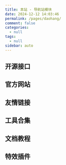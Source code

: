 ```yaml
---
title: 本站 - 导航站模块
date: 2024-12-12 14:03:46
permalink: /pages/daohang/
comment: false
categories:
  - null
tags:
  - null
sidebar: auto
---
```


## 开源接口

<ClientOnly>
<Card :cardData="cardData5" :cardListSize=3 carTitlColor="#000" carHoverColor="#000" />
</ClientOnly>

## 官方网站

<ClientOnly>
<Card :cardData="cardData0" :cardListSize=3 carTitlColor="#000" carHoverColor="#000" />
</ClientOnly>

## 友情链接

<ClientOnly>
  <Card :cardData="cardData1" :cardListSize=3 carTitlColor="#000" carHoverColor="red" />
</ClientOnly>

## 工具合集

<ClientOnly>
  <Card :cardData="cardData2" :cardListSize=3 carTitlColor="#000" carHoverColor="red" />
</ClientOnly>

## 文档教程

<ClientOnly>
  <Card :cardData="cardData3" :cardListSize=3 carTitlColor="#000" carHoverColor="red" />
</ClientOnly>

## 特效插件

<ClientOnly>
  <Card :cardData="cardData4" :cardListSize=3 carTitlColor="#000" carHoverColor="red" />
</ClientOnly>

<script>
export default {
  data() {
    return {
      cardData0: [
        {
          id: "0",
          cardSrc: "https://vuepress.vuejs.org/zh/",
          cardImgSrc:
            "https://vuepress.vuejs.org/images/hero.png",
          cardName: "Vuepress官网中文",
          cardContent:
            "Vue 驱动的静态网站生成器",
        },
        {
          cardSrc: "https://ecosystem.vuejs.press/zh/",
          cardImgSrc:
            "https://vuepress.vuejs.org/images/hero.png",
          cardName: "Vuepress生态系统",
          cardContent:
            "VuePress 官方主题和插件",
        },
        {
          cardSrc: "https://theme-reco.vuejs.press/",
          cardImgSrc:
            "https://theme-reco.vuejs.press/logo.png",
          cardName: "Vuepress-Theme-Reco",
          cardContent: "一款简洁的 vuepress 博客 & 文档 主题。",
        },
        {
          cardSrc: "https://theme-plume.vuejs.press/",
          cardImgSrc:
            "https://theme-plume.vuejs.press/plume.png",
          cardName: "Vuepress-Theme-Plume",
          cardContent: "一个简约易用的，功能丰富的 vuepress 文档 & 博客 主题",
        },
        {
          cardSrc: "https://doc.xugaoyi.com/",
          cardImgSrc:
            "https://vuepress.vuejs.org/images/hero.png",
          cardName: "Vuepress-Theme-Vdoing",
          cardContent: "一款简洁高效的VuePress 知识管理 & 博客 主题",
        },
        {
          cardSrc: "https://vitepress.dev/zh/",
          cardImgSrc: "https://vitepress.dev/vitepress-logo-mini.svg",
          cardName: "Vitepress官网",
          cardContent: "由 Vite 和 Vue 驱动的静态站点生成器",
        },
      ],
      cardData1: [
        {
          id: "1",
         // title: "",
          cardSrc: "https://oml2d.com/",
          cardImgSrc:
            "https://oml2d.com/logo-black.png",
          cardName: "ohMyLive2D",
          cardContent: "看板娘组件库",
        },
        {
          cardSrc: "https://notes.youngkbt.cn/",
          cardImgSrc:
            "https://notes.youngkbt.cn/img/index/logo.png",
          cardName: "Young-Kbt-Blog",
          cardContent: "故事由我书写，旅程由你见证，传奇由她聆听",
        },
        {
          cardSrc: "https://fe-nav.netlify.app/",
          cardImgSrc:"https://fe-nav.netlify.app/logo.png",
          cardName: "茂茂物语",
          cardContent:
            "非常好用的学习文档",
        },
        {
          cardSrc: "https://xinlei3166.github.io/",
          cardImgSrc:"https://xinlei3166.github.io/logo.png",
          cardName: "君惜",
          cardContent: "技术文章、软件文档、日常随笔。",
        },
        {
          cardSrc: "https://theme.sugarat.top/",
          cardImgSrc:
            "https://theme.sugarat.top/logo.png",
          cardName: "粥里有勺糖",
          cardContent: "艺术来源于生活，科学技术才是第一生产力",
        },      
        {
          cardSrc: "https://vitepress.yiov.top/",
          cardImgSrc: "https://blog.wangyou.ink/img/logo.png",
          cardName: "优秀案例",
          cardContent: "VitePress快速上手中文教程",
        },
      ],
      cardData2:[
        {
          id: "2",
          cardSrc: "https://www.jyshare.com/",
          cardImgSrc:"https://doc.simplest.net.cn/img/logo.png",
          cardName: "菜鸟工具",
          cardContent: "菜鸟教程提供的工具集",
        },
        {
          cardSrc: "https://tool.lu/",
          cardImgSrc: "https://www.kaka996.com/img/logo.png",
          cardName: "Tool工具箱",
          cardContent: "程序员的在线工具网站",
        },
      ],
      cardData3:[
        {
          id: "3",
          cardSrc: "https://www.w3school.com.cn/",
          cardImgSrc:"https://doc.simplest.net.cn/img/logo.png",
          cardName: "w3school",
          cardContent: "在 W3School，你可以找到你所需要的所有的网站建设教程。从基础的 HTML 到 CSS，乃至进阶的 XML、SQL、JS、PHP 和 ASP.NET。",
        },
        {
          cardSrc: "https://www.runoob.com/",
          cardImgSrc: "https://www.python.org/static/img/python-logo.png",
          cardName: "菜鸟教程",
          cardContent: "菜鸟教程，学的不仅是技术，更是梦想！",
        },
        {
          cardSrc: "https://vercel.com/daketeame",
          cardImgSrc: "https://vercel.com/vc-ap-vercel-marketing/_next/static/media/vercel-logotype-light.700a8d26.svg",
          //cardName: "Vercel",
          cardContent: "国内访问速度最快的前端代码轻量级托管平台",
        },
        {
          cardSrc: "https://account.mongodb.com/account/login",
          cardImgSrc: "https://webimages.mongodb.com/_com_assets/cms/kuyjf3vea2hg34taa-horizontal_default_slate_blue.svg?auto=format%252Ccompress",
          cardName: "MongoDB",
          cardContent: "MongoDB Atlas 适用于任何使用案例的开发者数据平台。",
        },
      ],
          cardData4:[
        {
          id: "4",
          cardSrc: "https://moefyit.github.io/moefy-vuepress/",
          cardImgSrc:"https://liteflow.cc/img/logo.png",
          cardName: "Moefy VuePress",
          cardContent: "花里胡哨的彩带插件，让你的文档网站变的更加可爱！",
        },
        {
          cardSrc: "https://www.kirilv.com/canvas-confetti/#snow",
          cardImgSrc: "https://wumei.live/doc/big.gif",
          cardName: "confetti 烟花",
          cardContent: "非常好看的烟火，雪花，卡通飘絮组件库",
        },
      ],
         cardData5:[
        {
          id: "5",
          cardSrc: "https://api.qingnian8.com/",
          cardImgSrc:"https://api.qingnian8.com/images/logo.png",
          cardName: "咸虾米",
          cardContent:"分享程序开发与设计，简单学知识~~在知识的海洋里遨游，你一定会有意想不到的收获",
        },
        {
          cardSrc: "https://docs.dakecn.top/",
          cardImgSrc:"https://jsd.cdn.zzko.cn/gh/xugaoyi/image_store/blog/20200122153807.jpg",
          cardName: "初音未来",
          cardContent:"生于忧患死于安乐，燕雀安知鸿鹄之志！",
        },
        {
          cardSrc: "https://www.dakecn.top/Echarts/index.html#/",
          cardImgSrc:"https://echarts.apache.org/zh/images/logo.png?_v_=20240226",
          cardName: "可视化图表",
          cardContent:"一个基于 JavaScript 的开源可视化图表库",
        },

      ],
    };
  },
};
</script>
